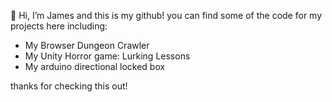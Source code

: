👋 Hi, I’m James and this is my github! you can find some of the code for my projects here including:
- My Browser Dungeon Crawler
- My Unity Horror game: Lurking Lessons
- My arduino directional locked box

thanks for checking this out!
